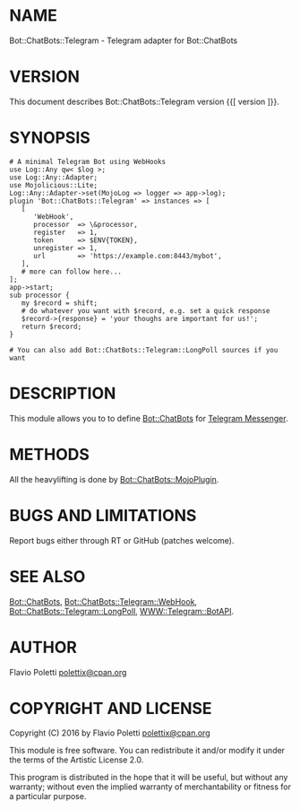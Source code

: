 # NAME

Bot::ChatBots::Telegram - Telegram adapter for Bot::ChatBots

# VERSION

This document describes Bot::ChatBots::Telegram version {{\[ version \]}}.

# SYNOPSIS

    # A minimal Telegram Bot using WebHooks
    use Log::Any qw< $log >;
    use Log::Any::Adapter;
    use Mojolicious::Lite;
    Log::Any::Adapter->set(MojoLog => logger => app->log);
    plugin 'Bot::ChatBots::Telegram' => instances => [
       [
          'WebHook',
          processor  => \&processor,
          register   => 1,
          token      => $ENV{TOKEN},
          unregister => 1,
          url        => 'https://example.com:8443/mybot',
       ],
       # more can follow here...
    ];
    app->start;
    sub processor {
       my $record = shift;
       # do whatever you want with $record, e.g. set a quick response
       $record->{response} = 'your thoughs are important for us!';
       return $record;
    }

    # You can also add Bot::ChatBots::Telegram::LongPoll sources if you want

# DESCRIPTION

This module allows you to to define [Bot::ChatBots](https://metacpan.org/pod/Bot::ChatBots) for
[Telegram Messenger](https://telegram.org/).

# METHODS

All the heavylifting is done by [Bot::ChatBots::MojoPlugin](https://metacpan.org/pod/Bot::ChatBots::MojoPlugin).

# BUGS AND LIMITATIONS

Report bugs either through RT or GitHub (patches welcome).

# SEE ALSO

[Bot::ChatBots](https://metacpan.org/pod/Bot::ChatBots), [Bot::ChatBots::Telegram::WebHook](https://metacpan.org/pod/Bot::ChatBots::Telegram::WebHook),
[Bot::ChatBots::Telegram::LongPoll](https://metacpan.org/pod/Bot::ChatBots::Telegram::LongPoll), [WWW::Telegram::BotAPI](https://metacpan.org/pod/WWW::Telegram::BotAPI).

# AUTHOR

Flavio Poletti <polettix@cpan.org>

# COPYRIGHT AND LICENSE

Copyright (C) 2016 by Flavio Poletti <polettix@cpan.org>

This module is free software. You can redistribute it and/or modify it
under the terms of the Artistic License 2.0.

This program is distributed in the hope that it will be useful, but
without any warranty; without even the implied warranty of
merchantability or fitness for a particular purpose.
